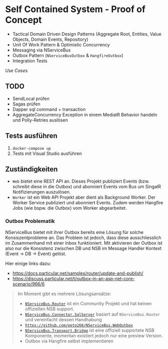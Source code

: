 # Self Contained System - Proof of Concept

* Tactical Domain Driven Design Patterns (Aggregate Root, Entities, Value Objects, Domain Events, Repository)
* Unit Of Work Pattern & Optimistic Concurrency
* Messaging via NServiceBus
* Outbox Pattern (`NServiceBusOutbox` & `HangfireOutbox`)
* Integration Tests

*Use Cases*

## TODO

* SendLocal prüfen
* Sagas prüfen
* Dapper sql command + transaction
* AggregateConcurrency Exception in einem MediatR Behavior handeln und Polly-Retries auslösen

## Tests ausführen

1. `docker-compose up`
2. Tests mit Visual Studio ausführen

## Zuständigkeiten

* `Web` bietet eine REST API an. Dieses Projekt publiziert Events (bzw. schreibt diese in die Outbox) und abonniert Events vom Bus um SingalR Notifizierungen auszulösen.
* `Worker` ist ein Web API Projekt aber dient als Background Worker. Der Worker Service publiziert und abonniert Events. Zudem werden Hangfire Jobs (wie bspw. die Outbox) vom Worker abgearbeitet.


### Outbox Problematik

NServiceBus bietet mit ihrer Outbox bereits eine Lösung für solche Konsiszentprobleme an. Das Problem ist jedoch, 
dass diese ausschliesslich im Zusammenhand mit einer Inbox funktioniert. Mit aktivieren der Outbox ist also nur die 
Konsistenz zwischen DB und NSB im Message Handler Kontext (Event -> DB -> Event) gelöst.

Hier einige links dazu:
* https://docs.particular.net/samples/router/update-and-publish/
* https://discuss.particular.net/t/outbox-in-an-asp-net-core-scenario/966/6

> Im Moment gibt es mehrere Lösungsansätze:
> * [`NServiceBus.Router`](https://docs.particular.net/nservicebus/router/) ist ein Community Projekt und hat keinen offiziellen NSB support.
> * [`NServiceBus.Connector.SqlServer`](https://www.nuget.org/packages/NServiceBus.Connector.SqlServer) basiert auf `NServiceBus.Router` und vereinfacht dessen Handhabung
> * [`https://github.com/peto268/NServiceBus.WebOutbox`](https://github.com/peto268/NServiceBus.WebOutbox) 
> * [`NServiceBus.Transport.Bridge`](https://docs.particular.net/nservicebus/bridge/) ist eine offiziell supportete NSB Komponente, momentan existiert jedoch nur eine preview Version.
> * Outbox via Hangfire selbst implementieren
